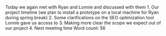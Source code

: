 <!DOCTYPE html>
<html>
<body>
<p> 
  Today we again met with Ryan and Lonnie and discussed with them 
 1. Our project timeline (we plan to install a prototype on a local machine for Ryan during spring break)
 2. Some clarifications on the SEO optimization tool Lonnie gave us access to
 3. Making more clear the scope we expect out of our project
 4. Next meeting time
Word count: 56
  </p>
</body>
</html>
